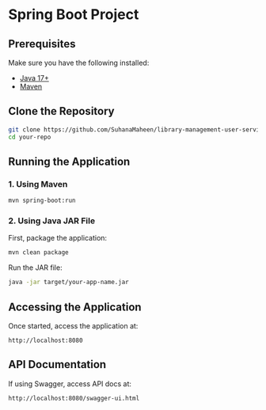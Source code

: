 # Spring Boot Project

## Prerequisites
Make sure you have the following installed:
- [Java 17+](https://www.oracle.com/java/technologies/javase-downloads.html)
- [Maven](https://maven.apache.org/download.cgi)

## Clone the Repository
```sh
git clone https://github.com/SuhanaMaheen/library-management-user-service.git
cd your-repo
```

## Running the Application

### 1. Using Maven 
```sh
mvn spring-boot:run
```

### 2. Using Java JAR File
First, package the application:
```sh
mvn clean package
```
Run the JAR file:
```sh
java -jar target/your-app-name.jar
```

## Accessing the Application
Once started, access the application at:
```
http://localhost:8080
```

## API Documentation
If using Swagger, access API docs at:
```
http://localhost:8080/swagger-ui.html
```

